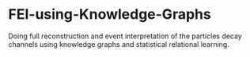 # FEI-using-Knowledge-Graphs
Doing full reconstruction and event interpretation of the particles decay channels using knowledge graphs and statistical relational learning.
